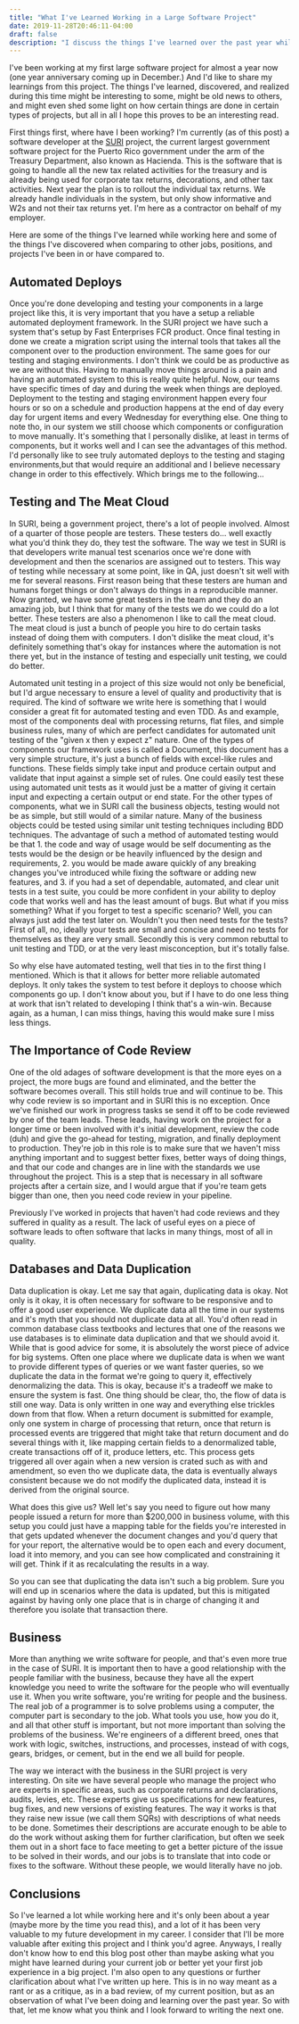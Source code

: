 ```yaml
---
title: "What I've Learned Working in a Large Software Project"
date: 2019-11-28T20:46:11-04:00
draft: false
description: "I discuss the things I've learned over the past year while working in the SURI project for the Department of Treasury of Puerto Rico (Hacienda)"
---
```


I've been working at my first large software project for almost a year now (one year anniversary coming up in December.) And I'd like to share my learnings from this project. The things I've learned, discovered, and realized during this time might be interesting to some, might be old news to others, and might even shed some light on how certain things are done in certain types of projects, but all in all I hope this proves to be an interesting read.

First things first, where have I been working? I'm currently (as of this post) a software developer at the [SURI](https://suri.hacienda.pr.gov) project, the current largest government software project for the Puerto Rico government under the arm of the Treasury Department, also known as Hacienda. This is the software that is going to handle all the new tax related activities for the treasury and is already being used for corporate tax returns, decorations, and other tax activities. Next year the plan is to rollout the individual tax returns. We already handle individuals in the system, but only show informative and W2s and not their tax returns yet. I'm here as a contractor on behalf of my employer.

Here are some of the things I've learned while working here and some of the things I've discovered when comparing to other jobs, positions, and projects I've been in or have compared to.

## Automated Deploys

Once you're done developing and testing your components in a large project like this, it is very important that you have a setup a reliable automated deployment framework. In the SURI project we have such a system that's setup by Fast Enterprises FCR product. Once final testing in done we create a migration script using the internal tools that takes all the component over to the production environment. The same goes for our testing and staging environments. I don't think we could be as productive as we are without this. Having to manually move things around is a pain and having an automated system to this is really quite helpful. Now, our teams have specific times of day and during the week when things are deployed. Deployment to the testing and staging environment happen every four hours or so on a schedule and production happens at the end of day every day for urgent items and every Wednesday for everything else. One thing to note tho, in our system we still choose which components or configuration to move manually. It's something that I personally dislike, at least in terms of components, but it works well and I can see the advantages of this method. I'd personally like to see truly automated deploys to the testing and staging environments,but that would require an additional and I believe necessary change in order to this effectively. Which brings me to the following...

## Testing and The Meat Cloud

In SURI, being a government project, there's a lot of people involved. Almost of a quarter of those people are testers. These testers do... well exactly what you'd think they do, they test the software. The way we test in SURI is that developers write manual test scenarios once we're done with development and then the scenarios are assigned out to testers. This way of testing while necessary at some point, like in QA, just doesn't sit well with me for several reasons. First reason being that these testers are human and humans forget things or don't always do things in a reproducible manner. Now granted, we have some great testers in the team and they do an amazing job, but I think that for many of the tests we do we could do a lot better. These testers are also a phenomenon I like to call the meat cloud. The meat cloud is just a bunch of people you hire to do certain tasks instead of doing them with computers. I don't dislike the meat cloud, it's definitely something that's okay for instances where the automation is not there yet, but in the instance of testing and especially unit testing, we could do better.

Automated unit testing in a project of this size would not only be beneficial, but I'd argue necessary to ensure a level of quality and productivity that is required. The kind of software we write here is something that I would consider a great fit for automated testing and even TDD. As and example, most of the components deal with processing returns, flat files, and simple business rules, many of which are perfect candidates for automated unit testing of the "given x then y expect z" nature. One of the types of components our framework uses is called a Document, this document has a very simple structure, it's just a bunch of fields with excel-like rules and functions. These fields simply take input and produce certain output and validate that input against a simple set of rules. One could easily test these using automated unit tests as it would just be a matter of giving it certain input and expecting a certain output or end state. For the other types of components, what we in SURI call the business objects, testing would not be as simple, but still would of a similar nature. Many of the business objects could be tested using similar unit testing techniques including BDD techniques. The advantage of such a method of automated testing would be that 1. the code and way of usage would be self documenting as the tests would be the design or be heavily influenced by the design and requirements, 2. you would be made aware quickly of any breaking changes you've introduced while fixing the software or adding new features, and 3. if you had a set of dependable, automated, and clear unit tests in a test suite, you could be more confident in your ability to deploy code that works well and has the least amount of bugs. But what if you miss something? What if you forget to test a specific scenario? Well, you can always just add the test later on. Wouldn't you then need tests for the tests? First of all, no, ideally your tests are small and concise and need no tests for themselves as they are very small. Secondly this is very common rebuttal to unit testing and TDD, or at the very least misconception, but it's totally false.

So why else have automated testing, well that ties in to the first thing I mentioned. Which is that it allows for better more reliable automated deploys. It only takes the system to test before it deploys to choose which components go up. I don't know about you, but if I have to do one less thing at work that isn't related to developing I think that's a win-win. Because again, as a human, I can miss things, having this would make sure I miss less things.

## The Importance of Code Review

One of the old adages of software development is that the more eyes on a project, the more bugs are found and eliminated, and the better the software becomes overall. This still holds true and will continue to be. This why code review is so important and in SURI this is no exception. Once we've finished our work in progress tasks se send it off to be code reviewed by one of the team leads. These leads, having work on the project for a longer time or been involved with it's initial development, review the code (duh) and give the go-ahead for testing, migration, and finally deployment to production. They're job in this role is to make sure that we haven't miss anything important and to suggest better fixes, better ways of doing things, and that our code and changes are in line with the standards we use throughout the project. This is a step that is necessary in all software projects after a certain size, and I would argue that if you're team gets bigger than one, then you need code review in your pipeline.

Previously I've worked in projects that haven't had code reviews and they suffered in quality as a result. The lack of useful eyes on a piece of software leads to often software that lacks in many things, most of all in quality.

## Databases and Data Duplication

Data duplication is okay. Let me say that again, duplicating data is okay. Not only is it okay, it is often necessary for software to be responsive and to offer a good user experience. We duplicate data all the time in our systems and it's myth that you should not duplicate data at all. You'd often read in common database class textbooks and lectures that one of the reasons we use databases is to eliminate data duplication and that we should avoid it. While that is good advice for some, it is absolutely the worst piece of advice for big systems. Often one place where we duplicate data is when we want to provide different types of queries or we want faster queries, so we duplicate the data in the format we're going to query it, effectively denormalizing the data. This is okay, because it's a tradeoff we make to ensure the system is fast. One thing should be clear, tho, the flow of data is still one way. Data is only written in one way and everything else trickles down from that flow. When a return document is submitted for example, only one system in charge of processing that return, once that return is processed events are triggered that might take that return document and do several things with it, like mapping certain fields to a denormalized table, create transactions off of it, produce letters, etc. This process gets triggered all over again when a new version is crated such as with and amendment, so even tho we duplicate data, the data is eventually always consistent because we do not modify the duplicated data, instead it is derived from the original source.

What does this give us? Well let's say you need to figure out how many people issued a return for more than $200,000 in business volume, with this setup you could just have a mapping table for the fields you're interested in that gets updated whenever the document changes and you'd query that for your report, the alternative would be to open each and every document, load it into memory, and you can see how complicated and constraining it will get. Think if it as recalculating the results in a way.

So you can see that duplicating the data isn't such a big problem. Sure you will end up in scenarios where the data is updated, but this is mitigated against by having only one place that is in charge of changing it and therefore you isolate that transaction there.

## Business

More than anything we write software for people, and that's even more true in the case of SURI. It is important then to have a good relationship with the people familiar with the business, because they have all the expert knowledge you need to write the software for the people who will eventually use it. When you write software, you're writing for people and the business. The real job of a programmer is to solve problems using a computer, the computer part is secondary to the job. What tools you use, how you do it, and all that other stuff is important, but not more important than solving the problems of the business. We're engineers of a different breed, ones that work with logic, switches, instructions, and processes, instead of with cogs, gears, bridges, or cement, but in the end we all build for people.

The way we interact with the business in the SURI project is very interesting. On site we have several people who manage the project who are experts in specific areas, such as corporate returns and declarations, audits, levies, etc. These experts give us specifications for new features, bug fixes, and new versions of existing features. The way it works is that they raise new issue (we call them SQRs) with descriptions of what needs to be done. Sometimes their descriptions are accurate enough to be able to do the work without asking them for further clarification, but often we seek them out in a short face to face meeting to get a better picture of the issue to be solved in their words, and our jobs is to translate that into code or fixes to the software. Without these people, we would literally have no job. 

## Conclusions

So I've learned a lot while working here and it's only been about a year (maybe more by the time you read this), and a lot of it has been very valuable to my future development in my career. I consider that I'll be more valuable after exiting this project and I think you'd agree. Anyways, I really don't know how to end this blog post other than maybe asking what you might have learned during your current job or better yet your first job experience in a big project. I'm also open to any questions or further clarification about what I've written up here. This is in no way meant as a rant or as a critique, as in a bad review, of my current position, but as an observation of what I've been doing and learning over the past year. So with that, let me know what you think and I look forward to writing the next one.
